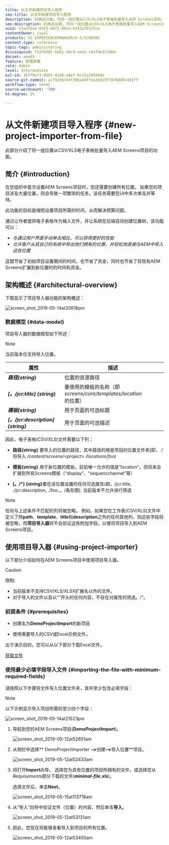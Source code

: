 ```yaml
---
title: 从文件新建项目导入程序
seo-title: 从文件新建项目导入程序
description: 利用此功能，可将一组位置从CSV/XLS电子表格批量导入AEM Screens项目。
seo-description: 利用此功能，可将一组位置从CSV/XLS电子表格批量导入AEM Screens项目。
uuid: e1ad76ae-6925-4d72-80ce-8343a76125ce
contentOwner: jsyal
products: SG_EXPERIENCEMANAGER/6.5/SCREENS
content-type: reference
topic-tags: administering
discoiquuid: f1df8d05-bb61-4bc9-aea1-c6af9e3519b4
docset: aem65
feature: 管理屏幕
role: Admin
level: Intermediate
exl-id: 3bff9ef3-0d6f-41d8-a8ef-bcc5a795990e
source-git-commit: acf925b7e4f3bba44ffee26919f7078dd9c491ff
workflow-type: tm+mt
source-wordcount: '700'
ht-degree: 2%

---
```


# 从文件新建项目导入程序 {#new-project-importer-from-file}

此部分介绍了将一组位置从CSV/XLS电子表格批量导入AEM Screens项目的功能。

## 简介 {#introduction}

在您组织中首次设置AEM Screens项目时，您还需要创建所有位置。 如果您的项目涉及大量位置，则会导致一项繁琐的任务，该任务需要在UI中多次单击并等待。

此功能的目标是缩短设置项目所需的时间，从而解决预算问题。

通过让作者提供电子表格作为输入文件，并让系统在后端自动创建位置树，该功能可以：

* *与通过用户界面手动单击相比，可以获得更好的性能*
* *允许客户从其自己的系统中导出他们拥有的位置，并轻松地直接在AEM中导入这些位置*

这既节省了初始项目设置期间的时间，也节省了资金，同时也节省了将现有AEM Screens扩展到新位置时的时间和资金。

## 架构概述 {#architectural-overview}

下图显示了项目导入器功能的架构概述：

![screen_shot_2019-05-14at20618pm](assets/screen_shot_2019-05-14at20618pm.png)

### 数据模型 {#data-model}

项目导入器的数据模型如下所述：

>[!NOTE]
>
>当前版本仅支持导入位置。

| **属性** | **描述** |
|---|---|
| ***路径{string*}** | 位置的资源路径 |
| ***[。/jcr:title] {string*}** | 要使用的模板的名称（即&#x200B;*screens/core/templates/location*&#x200B;的位置） |
| ***模板{string}*** | 用于页面的可选标题 |
| ***[。/jcr:description] {string}*** | 用于页面的可选描述 |

因此，电子表格(CSV/XLS)文件需要以下列：

* **路径{string}** 要导入的位置的路径，其中路径的根是项目的位置文件夹(即， */* 将导入 */content/screens/&lt;project> /locations/foo*)

* **模板{string}** 用于新位置的模板，目前唯一允许的值是“location”，但将来会扩展到所有Screens模板（“display”、“sequencchannel”等）
* **[。/*] {string}**&#x200B;要在该位置设置的任何可选属性(即。/jcr:title, ./jcr:description, ./foo、。/条形图). 当前版本不允许进行筛选

>[!NOTE]
>
>任何与上述条件不匹配的列将被忽略。 例如，如果您在工作表(CSV/XLS)文件中定义了除&#x200B;**path**、**template**、**title**&#x200B;和&#x200B;**description**&#x200B;之外的任何其他列，则这些字段将被忽略，而&#x200B;**项目导入器**&#x200B;将不会验证这些附加字段，以便将项目导入到AEM Screens项目。

## 使用项目导入器 {#using-project-importer}

以下部分介绍如何在AEM Screens项目中使用项目导入器。

>[!CAUTION]
>
>限制:
>
>* 当前版本不支持CSV/XLS/XLSX扩展名以外的文件。
>* 对于导入的文件以及以“”开头的任何内容，不存在对属性的筛选。/”。

>



### 前提条件 {#prerequisites}

* 创建名为&#x200B;**DemoProjectImport**&#x200B;的新项目

* 使用需要导入的CSV或Excel示例文件。

出于演示目的，您可以从以下部分下载Excel文件。

[获取文件](assets/minimal-file.xls)

### 使用最少必填字段导入文件 {#importing-the-file-with-minimum-required-fields}

请按照以下步骤将文件导入位置文件夹，其中至少包含必填字段：

>[!NOTE]
>
>以下示例显示导入项目所需的至少四个字段：

![screen_shot_2019-05-14at21523pm](assets/screen_shot_2019-05-14at21523pm.png)

1. 导航到您的AEM Screens项目(**DemoProjectImport**)。

   ![screen_shot_2019-05-12at52651am](assets/screen_shot_2019-05-12at52651am.png)

1. 从侧栏中选择** DemoProjectImporter **—>**&#x200B;创建&#x200B;**—>**&#x200B;导入位置**项目。

   ![screen_shot_2019-05-12at52433am](assets/screen_shot_2019-05-12at52433am.png)

1. 将打开&#x200B;**Import**&#x200B;向导。 选择您为具有位置的项目所拥有的文件，或选择您从&#x200B;*Requisements*&#x200B;部分下载的文件(***minimal-file.xls***)。

   选择文件后，单击&#x200B;**Next**。

   ![screen_shot_2019-05-15at113718am](assets/screen_shot_2019-05-15at113718am.png)

1. 从“导入”向导中验证文件（位置）的内容，然后单击&#x200B;**导入**。

   ![screen_shot_2019-05-12at53131am](assets/screen_shot_2019-05-12at53131am.png)

1. 因此，您现在将能够查看导入到项目的所有位置。

   ![screen_shot_2019-05-12at53450am](assets/screen_shot_2019-05-12at53450am.png)
